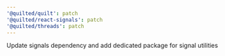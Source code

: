 ```yaml
---
'@quilted/quilt': patch
'@quilted/react-signals': patch
'@quilted/threads': patch
---
```


Update signals dependency and add dedicated package for signal utilities
